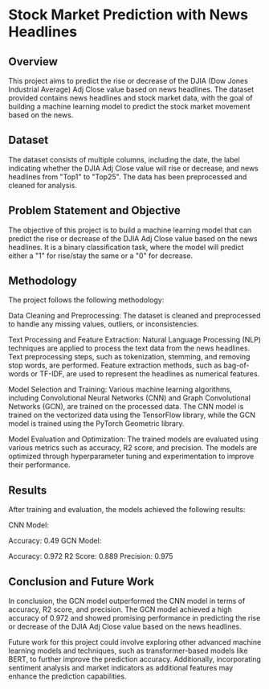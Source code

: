 <h1>Stock Market Prediction with News Headlines</h1>
<h2>Overview</h2>
This project aims to predict the rise or decrease of the DJIA (Dow Jones Industrial Average) Adj Close value based on news headlines. The dataset provided contains news headlines and stock market data, with the goal of building a machine learning model to predict the stock market movement based on the news.

<h2>Dataset</h2>
The dataset consists of multiple columns, including the date, the label indicating whether the DJIA Adj Close value will rise or decrease, and news headlines from "Top1" to "Top25". The data has been preprocessed and cleaned for analysis.

<h2>Problem Statement and Objective</h2>
The objective of this project is to build a machine learning model that can predict the rise or decrease of the DJIA Adj Close value based on the news headlines. It is a binary classification task, where the model will predict either a "1" for rise/stay the same or a "0" for decrease.

<h2>Methodology</h2>
The project follows the following methodology:

Data Cleaning and Preprocessing: The dataset is cleaned and preprocessed to handle any missing values, outliers, or inconsistencies.

Text Processing and Feature Extraction: Natural Language Processing (NLP) techniques are applied to process the text data from the news headlines. Text preprocessing steps, such as tokenization, stemming, and removing stop words, are performed. Feature extraction methods, such as bag-of-words or TF-IDF, are used to represent the headlines as numerical features.

Model Selection and Training: Various machine learning algorithms, including Convolutional Neural Networks (CNN) and Graph Convolutional Networks (GCN), are trained on the processed data. The CNN model is trained on the vectorized data using the TensorFlow library, while the GCN model is trained using the PyTorch Geometric library.

Model Evaluation and Optimization: The trained models are evaluated using various metrics such as accuracy, R2 score, and precision. The models are optimized through hyperparameter tuning and experimentation to improve their performance.

<h2>Results</h2>
After training and evaluation, the models achieved the following results:

CNN Model:

Accuracy: 0.49
GCN Model:

Accuracy: 0.972
R2 Score: 0.889
Precision: 0.975
<h2>Conclusion and Future Work</h2>
In conclusion, the GCN model outperformed the CNN model in terms of accuracy, R2 score, and precision. The GCN model achieved a high accuracy of 0.972 and showed promising performance in predicting the rise or decrease of the DJIA Adj Close value based on the news headlines.

Future work for this project could involve exploring other advanced machine learning models and techniques, such as transformer-based models like BERT, to further improve the prediction accuracy. Additionally, incorporating sentiment analysis and market indicators as additional features may enhance the prediction capabilities.
